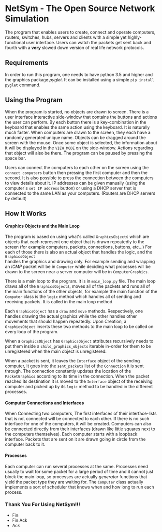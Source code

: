 # NetSym - The Open Source Network Simulation #

The program that enables users to create, connect and operate computers, 
routers, switches, hubs, servers and clients with a simple yet highly-functional user 
interface. Users can watch the packets get sent back and fourth with a **very** slowed 
down version of real life network protocols.

## Requirements ##
In order to run this program, one needs to have python 3.5 and higher and the graphics
package *pyglet*. It can be installed using a simple `pip install pyglet` command.

## Using the Program ##
When the program is started, no objects are drawn to screen.
There is a user interface interactive side-window that contains the buttons and actions
the user can perform.
By each button there is a key-combination in the keyboard that enables the same
action using the keyboard. It is naturally much faster.
When computers are drawn to the screen, they each have a randomly generated unique name.
Objects can be dragged around the screen with the mouse.
Once some object is selected, the information about it will be displayed in the `VIEW_MODE` 
on the side-window. Actions regarding that object will also be there.
The program can be paused by pressing the space bar.

Users can connect the computers to each other on the screen using the `connect computers` button
then pressing the first computer and then the second. It is also possible to press the 
connection between the computers to view details about it.
IP addresses can be given manually (using the computer's `set IP address` button) or
using a DHCP server that is connected to the same LAN as your computers. (Routers are 
DHCP servers by default)

## How It Works ##

#### Graphics Objects and the Main Loop ###

The program is based on using what's called `GraphicsObject`s which are objects that
each represent one object that is drawn repeatedly to the screen (for example computers,
packets, connections, buttons, etc...)
For each of those there is also an actual object that handles the logic, and the `GraphicsObject`\
handles the graphics and drawing only.
For example sending and wrapping an _ICMP_ packet will be in `Computer` while deciding
what processes will be drawn to the screen near a server computer will be in `ComputerGraphics`.

There is a main loop to the program. It is in `main_loop.py` file. The main loop draws
all of the `GraphicsObject`s, moves all of the packets and runs all of the main functions of
the other objects, for example the main function of the `Computer` class is the `logic` method
which handles all of sending and receiving packets. It is called in the main loop method.  

Each `GraphicsObject` has a `draw` and `move` methods. Respectively, one handles drawing the actual graphics
while the other handles other movements that should happen repeatedly.
Upon Creation, a `GraphicsObject` inserts these two methods to the main loop to be called
on every loop of the program.

When a `GraphicsObject` has `GraphicsObject` attributes recursively needs to put them inside a `child_graphics_objects`
iterable in-order for them to be unregistered when the main object is unregistered.

When a packet is sent, it leaves the `Interface` object of the sending computer,
It goes into the `sent_packets` list of the `Connection` it is sent through.
The connection constantly updates the location of the `PacketGraphics` according to its
time in the connection. 
When the packet reached its destination it is moved to the `Interface` object of the 
receiving computer and picked up by its `logic` method to be handled in the different processes.

#### Computer Connections and Interfaces ####
When Connecting two computers, The first interfaces of their interface-lists that is not connected will be 
connected to each other.
If there is no such interface for one of the computers, it will be created.
Computers can also be connected directly from their interfaces (drawn like little 
squares next to the computers themselves).
Each computer starts with a loopback interface. Packets that are sent on it are drawn going in circle
from the computer back to it.

#### Processes ####
Each computer can run several processes at the same.
Processes need usually to wait for some packet for a large period of time and it cannot just block
the main loop, so processes are actually _generator_ functions that yield the packet type they are waiting for.
The `Computer` class actually implements a sort of scheduler that knows when and how long to run each process.  

### Thank You For Using NetSym!!! ###

* Fin
* Fin Ack
* Ack